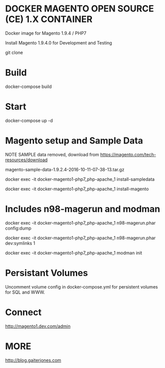 # DOCKER MAGENTO OPEN SOURCE (CE) 1.X CONTAINER

Docker image for Magento 1.9.4 / PHP7

Install Magento 1.9.4.0 for Development and Testing

git clone

# Build

docker-compose build

# Start

docker-compose up -d

# Magento setup and Sample Data

NOTE SAMPLE data removed, download from https://magento.com/tech-resources/download

magento-sample-data-1.9.2.4-2016-10-11-07-38-13.tar.gz

docker exec -it docker-magento1-php7_php-apache_1 install-sampledata

docker exec -it docker-magento1-php7_php-apache_1 install-magento

# Includes n98-magerun and modman

docker exec -it docker-magento1-php7_php-apache_1 n98-magerun.phar config:dump

docker exec -it docker-magento1-php7_php-apache_1 n98-magerun.phar dev:symlinks 1

docker exec -it docker-magento1-php7_php-apache_1 modman init

# Persistant Volumes

Uncomment volume config in docker-compose.yml for persistent volumes for SQL and WWW.

# Connect

http://magento1.dev.com/admin

# MORE

http://blog.gaiterjones.com
